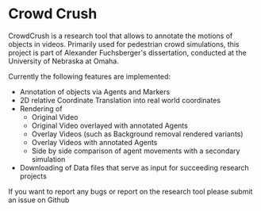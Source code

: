 # Crowd Crush

CrowdCrush is a research tool that allows to annotate the motions of objects in videos.
Primarily used for pedestrian crowd simulations, this project is part of Alexander Fuchsberger's dissertation, conducted at the University of Nebraska at Omaha.

Currently the following features are implemented:

* Annotation of objects via Agents and Markers
* 2D relative Coordinate Translation into real world coordinates
* Rendering of
  * Original Video
  * Original Video overlayed with annotated Agents
  * Overlay Videos (such as Background removal rendered variants)
  * Overlay Videos with annotated Agents
  * Side by side comparison of agent movements with a secondary simulation
* Downloading of Data files that serve as input for succeeding research projects

If you want to report any bugs or report on the research tool please submit an issue on Github
